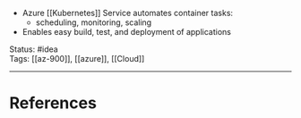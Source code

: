 - ﻿﻿Azure [[Kubernetes]] Service automates container tasks:
	- ﻿﻿scheduling, monitoring, scaling
- ﻿﻿Enables easy build, test, and deployment of applications

Status: #idea  
Tags: [[az-900]], [[azure]], [[Cloud]]  

---
# References